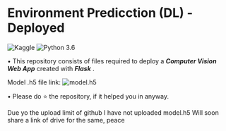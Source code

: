 # Environment Predicction (DL) - Deployed
![Kaggle](https://img.shields.io/badge/Dataset-Kaggle-blue.svg) ![Python 3.6](https://img.shields.io/badge/Python-3.7-brightgreen.svg) 

• This repository consists of files required to deploy a ___Computer Vision Web App___ created with ___Flask___ .

 Model .h5 file link: ![model.h5](https://drive.google.com/file/d/16F4ljKk0kb5-XYhBtkGefTZNyjAqRKHD/view?usp=sharing)


• Please do ⭐ the repository, if it helped you in anyway.

Due yo the upload limit of github I have not uploaded model.h5
Will soon share a link of drive for the same, peace
